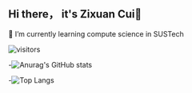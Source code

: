 ## Hi there， it's Zixuan Cui👋

🌱 I’m currently learning compute science in SUSTech

![visitors](https://visitor-badge.glitch.me/badge?page_id=Tsuizxgo&left_color=green&right_color=red)

-![Anurag's GitHub stats](https://github-readme-stats.vercel.app/api?username=Tsuizxgo)  

-![Top Langs](https://github-readme-stats.vercel.app/api/top-langs/?username=anuraghazra)

<!--
**Tsuizxgo/Tsuizxgo** is a ✨ _special_ ✨ repository because its `README.md` (this file) appears on your GitHub profile.

Here are some ideas to get you started:

- 🔭 I’m currently working on ...
- 🌱 I’m currently learning compute science in SUSTech
- 👯 I’m looking to collaborate on ...
- 🤔 I’m looking for help with ...
- 💬 Ask me about ...
- 📫 How to reach me: ...
- 😄 Pronouns: ...
- ⚡ Fun fact: ...
-->
